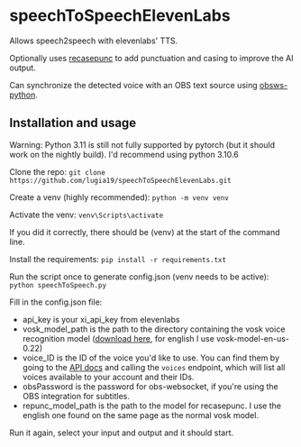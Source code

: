 # speechToSpeechElevenLabs
Allows speech2speech with elevenlabs' TTS.

Optionally uses [recasepunc](https://github.com/benob/recasepunc) to add punctuation and casing to improve the AI output.

Can synchronize the detected voice with an OBS text source using [obsws-python](https://pypi.org/project/obsws-python/).

## Installation and usage

Warning: Python 3.11 is still not fully supported by pytorch (but it should work on the nightly build). I'd recommend using python 3.10.6

Clone the repo: `git clone https://github.com/lugia19/speechToSpeechElevenLabs.git`

Create a venv (highly recommended): `python -m venv venv`

Activate the venv: `venv\Scripts\activate`

If you did it correctly, there should be (venv) at the start of the command line.

Install the requirements: `pip install -r requirements.txt`

Run the script once to generate config.json (venv needs to be active): `python speechToSpeech.py`

Fill in the config.json file:
- api_key is your xi_api_key from elevenlabs
- vosk_model_path is the path to the directory containing the vosk voice recognition model ([download here](https://alphacephei.com/vosk/models), for english I use vosk-model-en-us-0.22)
- voice_ID is the ID of the voice you'd like to use. You can find them by going to the [API docs](https://api.elevenlabs.io/docs) and calling the `voices` endpoint, which will list all voices available to your account and their IDs.
- obsPassword is the password for obs-websocket, if you're using the OBS integration for subtitles.
- repunc_model_path is the path to the model for recasepunc. I use the english one found on the same page as the normal vosk model.

Run it again, select your input and output and it should start.
